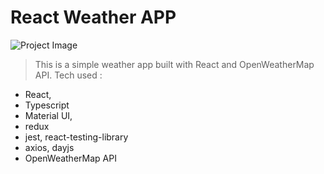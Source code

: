 # React  Weather APP

![Project Image](https://dev-to-uploads.s3.amazonaws.com/uploads/articles/gxqbs0ht53zebe4dzoma.png)

> This is a simple weather app built with React and OpenWeatherMap API. Tech used :

* React,
* Typescript
* Material UI,
* redux
* jest, react-testing-library
* axios, dayjs
* OpenWeatherMap API
